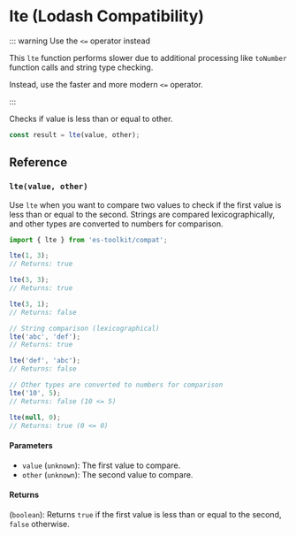 # lte (Lodash Compatibility)

::: warning Use the `<=` operator instead

This `lte` function performs slower due to additional processing like `toNumber` function calls and string type checking.

Instead, use the faster and more modern `<=` operator.

:::

Checks if value is less than or equal to other.

```typescript
const result = lte(value, other);
```

## Reference

### `lte(value, other)`

Use `lte` when you want to compare two values to check if the first value is less than or equal to the second. Strings are compared lexicographically, and other types are converted to numbers for comparison.

```typescript
import { lte } from 'es-toolkit/compat';

lte(1, 3);
// Returns: true

lte(3, 3);
// Returns: true

lte(3, 1);
// Returns: false

// String comparison (lexicographical)
lte('abc', 'def');
// Returns: true

lte('def', 'abc');
// Returns: false

// Other types are converted to numbers for comparison
lte('10', 5);
// Returns: false (10 <= 5)

lte(null, 0);
// Returns: true (0 <= 0)
```

#### Parameters

- `value` (`unknown`): The first value to compare.
- `other` (`unknown`): The second value to compare.

#### Returns

(`boolean`): Returns `true` if the first value is less than or equal to the second, `false` otherwise.
